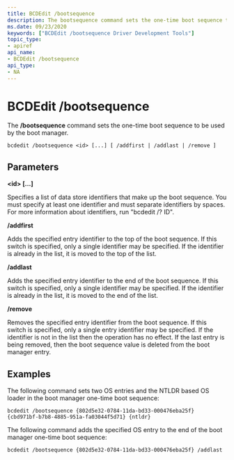 ```yaml
---
title: BCDEdit /bootsequence
description: The bootsequence command sets the one-time boot sequence to be used by the boot manager.
ms.date: 09/23/2020
keywords: ["BCDEdit /bootsequence Driver Development Tools"]
topic_type:
- apiref
api_name:
- BCDEdit /bootsequence
api_type:
- NA
---
```


# BCDEdit /bootsequence


The **/bootsequence** command sets the one-time boot sequence to be used by the boot manager.

``` syntax
bcdedit /bootsequence <id> [...] [ /addfirst | /addlast | /remove ]
```

## Parameters

**\<id\> [...]**

Specifies a list of data store identifiers that make up the boot sequence. You must specify at least one identifier and must
separate identifiers by spaces. For more information about identifiers, run "bcdedit /? ID".

**/addfirst**

Adds the specified entry identifier to the top of the boot sequence.  If this switch is specified, only a single
identifier may be specified.  If the identifier is already in the list, it is moved to the top of the list.

**/addlast**

Adds the specified entry identifier to the end of the boot sequence.  If this switch is specified, only a single
identifier may be specified.  If the identifier is already in the list, it is moved to the end of the list.

**/remove**

Removes the specified entry identifier from the boot sequence.  If this switch is specified, only a single
entry identifier may be specified.  If the identifier is not in the list then the operation has no effect. If
the last entry is being removed, then the boot sequence value is deleted from the boot manager entry.

## Examples

The following command sets two OS entries and the NTLDR based OS loader in the boot manager one-time boot sequence:

`bcdedit /bootsequence {802d5e32-0784-11da-bd33-000476eba25f} {cbd971bf-b7b8-4885-951a-fa03044f5d71} {ntldr}`

The following command adds the specified OS entry to the end of the boot manager one-time boot sequence:

`bcdedit /bootsequence {802d5e32-0784-11da-bd33-000476eba25f} /addlast`

